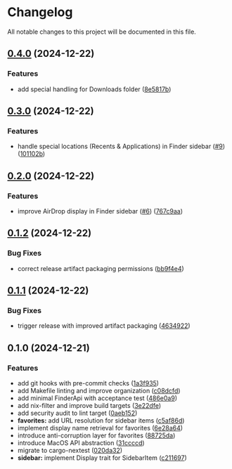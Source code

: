 # Changelog

All notable changes to this project will be documented in this file.

## [0.4.0](https://github.com/screwyprof/favkit/compare/v0.3.0...v0.4.0) (2024-12-22)


### Features

* add special handling for Downloads folder ([8e5817b](https://github.com/screwyprof/favkit/commit/8e5817bda365d04a79130e5887646459ae1190dd))

## [0.3.0](https://github.com/screwyprof/favkit/compare/v0.2.0...v0.3.0) (2024-12-22)


### Features

* handle special locations (Recents & Applications) in Finder sidebar ([#9](https://github.com/screwyprof/favkit/issues/9)) ([101102b](https://github.com/screwyprof/favkit/commit/101102b2462796415a38efd4e92bc4336170a32b))

## [0.2.0](https://github.com/screwyprof/favkit/compare/v0.1.2...v0.2.0) (2024-12-22)


### Features

* improve AirDrop display in Finder sidebar ([#6](https://github.com/screwyprof/favkit/issues/6)) ([767c9aa](https://github.com/screwyprof/favkit/commit/767c9aa6fc9abefcd49d376b56773645f25cf24f))

## [0.1.2](https://github.com/screwyprof/favkit/compare/v0.1.1...v0.1.2) (2024-12-22)


### Bug Fixes

* correct release artifact packaging permissions ([bb9f4e4](https://github.com/screwyprof/favkit/commit/bb9f4e4a1d5e2834d6c5af66c15d233b5a67f7ed))

## [0.1.1](https://github.com/screwyprof/favkit/compare/v0.1.0...v0.1.1) (2024-12-22)


### Bug Fixes

* trigger release with improved artifact packaging ([4634922](https://github.com/screwyprof/favkit/commit/4634922fa3f46176f57096424d2c9deacea20730))

## 0.1.0 (2024-12-21)


### Features

* add git hooks with pre-commit checks ([1a3f935](https://github.com/screwyprof/favkit/commit/1a3f93521195e06fd2edd664451fe70a6d325462))
* add Makefile linting and improve organization ([c08dcfd](https://github.com/screwyprof/favkit/commit/c08dcfdf738bbe0b5f3b8b0531461cb3b8e68169))
* add minimal FinderApi with acceptance test ([486e0a9](https://github.com/screwyprof/favkit/commit/486e0a92a7210fbc14de14f0332f1aac45de1ffe))
* add nix-filter and improve build targets ([3e22dfe](https://github.com/screwyprof/favkit/commit/3e22dfe1681f6a6687fcefa0ec69bd54e9a044fa))
* add security audit to lint target ([0aeb152](https://github.com/screwyprof/favkit/commit/0aeb1526aa6415ad0a6f5eecbcfdb83c9e5773fb))
* **favorites:** add URL resolution for sidebar items ([c5af86d](https://github.com/screwyprof/favkit/commit/c5af86dff69e2d0e1583a40e809135af068f61b0))
* implement display name retrieval for favorites ([6e28a64](https://github.com/screwyprof/favkit/commit/6e28a6498b2e35bcb70009055c8f1a17702393bd))
* introduce anti-corruption layer for favorites ([88725da](https://github.com/screwyprof/favkit/commit/88725dae859ea6c7d6aaf4f75ed3c598b067877a))
* introduce MacOS API abstraction ([31ccccd](https://github.com/screwyprof/favkit/commit/31ccccd0a4925a0774356c71498481c2631f63ad))
* migrate to cargo-nextest ([020da32](https://github.com/screwyprof/favkit/commit/020da3222ddbfbd89e9f08e6dc37e29f61728059))
* **sidebar:** implement Display trait for SidebarItem ([c211697](https://github.com/screwyprof/favkit/commit/c2116979721edeca1224682773f5312731509658))
